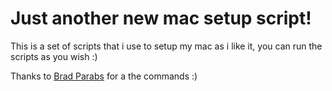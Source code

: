 # Just another new mac setup script!
This is a set of scripts that i use to setup my mac as i like it, you can run the scripts as you wish :)

Thanks to [Brad Parabs](https://gist.github.com/bradp) for a the commands :)